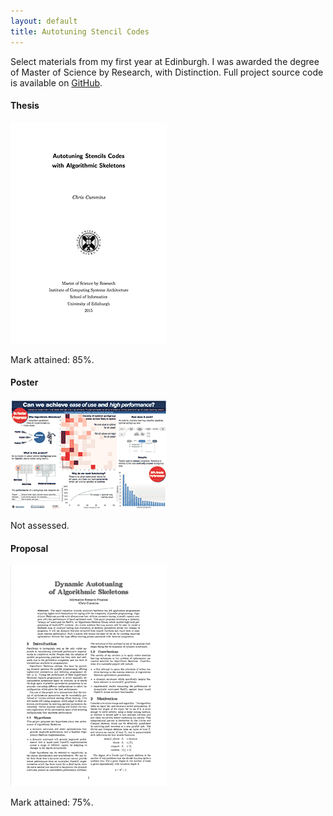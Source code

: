 ```yaml
---
layout: default
title: Autotuning Stencil Codes
---
```


Select materials from my first year at Edinburgh. I was awarded the
degree of Master of Science by Research, with Distinction. Full
project source code is available on
[GitHub](https://github.com/ChrisCummins/msc-thesis).

#### Thesis
<div class="paper">
  <a href="/u/ed/msc-thesis.pdf">
    <img src="/u/ed/msc-thesis.png"/>
  </a>
  <p>Mark attained: 85%.</p>
</div>

#### Poster
<div class="paper">
  <a href="/u/ed/msc-poster.pdf">
    <img src="/u/ed/msc-poster.png"/>
  </a>
  <p>Not assessed.</p>
</div>

#### Proposal
<div class="paper">
  <a href="/u/ed/msc-proposal.pdf">
    <img src="/u/ed/msc-proposal.png"/>
  </a>
  <p>Mark attained: 75%.</p>

</div>
